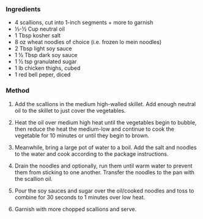 ### Ingredients
-   4 scallions, cut into 1-inch segments + more to garnish
-   ⅓-½ Cup neutral oil
-   1 Tbsp kosher salt
-   8 oz wheat noodles of choice (i.e. frozen lo mein noodles)
-   2 Tbsp light soy sauce
-   1 ½ Tbsp dark soy sauce
-   1 ½ tsp granulated sugar
-  1 lb chicken thighs, cubed
-  1 red bell peper, diced

### Method
1.  Add the scallions in the medium high-walled skillet. Add enough neutral oil to the skillet to just cover the vegetables.
   
2.  Heat the oil over medium high heat until the vegetables begin to bubble, then reduce the heat the medium-low and continue to cook the vegetable for 10 minutes or until they begin to brown.
   
3.  Meanwhile, bring a large pot of water to a boil. Add the salt and noodles to the water and cook according to the package instructions.
   
4.  Drain the noodles and optionally, run them until warm water to prevent them from sticking to one another. Transfer the noodles to the pan with the scallion oil.
   
5.  Pour the soy sauces and sugar over the oil/cooked noodles and toss to combine for 30 seconds to 1 minutes over low heat. 

6.  Garnish with more chopped scallions and serve.